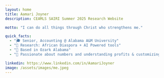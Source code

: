 ```yaml
---
layout: home
title: Aamari Joyner
description: CEAMLS SAIRI Summer 2025 Research Website

motto: "I can do all things through Christ who strengthens me."

quick_facts:
  - "🎓 Senior, Accounting @ Alabama A&M University"
  - "🔬 Research: African Diaspora + AI Powered tools"
  - "📍 Based in Ozark Alabama"
  - "🚀 Passionate about numbers and understanding profits & customizing different jewelry pieces"

linkedin: https://www.linkedin.com/in/AamariJoyner
image: /assets/images/me.jpeg
---
```

